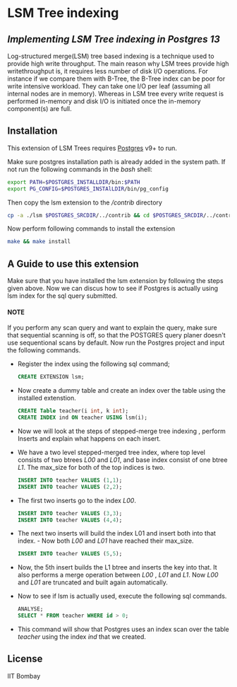 # LSM Tree indexing
## _Implementing LSM Tree indexing in Postgres 13_

Log-structured merge(LSM) tree based indexing is a technique used to provide high  write  throughput.   The  main  reason  why  LSM  trees  provide  high  writethroughput is,  it requires less number of disk I/O operations.
For instance if we compare them with B-Tree, the B-Tree index can be poor for write intensive workload.  They can take one I/O per leaf (assuming all internal nodes are in memory).   Whereas in  LSM tree  every  write  request is  performed  in-memory and disk I/O is initiated once the in-memory component(s) are full.

## Installation

This extension of LSM Trees requires [Postgres](https://www.postgresql.org/) v9+ to run.

Make sure postgres installation path is already added in the system path. If not run the following commands in the _bash_ shell:

```sh
export PATH=$POSTGRES_INSTALLDIR/bin:$PATH
export PG_CONFIG=$POSTGRES_INSTAlLDIR/bin/pg_config
```

Then copy the lsm extension to the _/contrib_ directory

```sh
cp -a ./lsm $POSTGRES_SRCDIR/../contrib && cd $POSTGRES_SRCDIR/../contrib
```
Now perform following commands to install the extension
```sh
make && make install
```
## A Guide to use this extension
Make sure that you have installed the lsm extension by following the steps given above. 
Now we can discus how to see if Postgres is actually using lsm index for the sql query submitted.
#### NOTE
If you perform any scan query and want to explain the query, make sure that sequential scanning is off, so that the POSTGRES query planer doesn't use sequentional scans by default.
Now run the Postgres project and input the following commands.

- Register the index using the following sql command;
    ```sql
    CREATE EXTENSION lsm;
    ```
- Now create a dummy table and create an index over the table using the installed extenstion.
    ```sql
    CREATE Table teacher(i int, k int);
    CREATE INDEX ind ON teacher USING lsm(i);
    ```
- Now we will look at the steps of stepped-merge tree indexing , perform Inserts and explain what happens on each insert. 
- We have a two level stepped-merged tree index, where top level consists of two btrees _L00_ and _L01_, and base index consist of one btree _L1_. The max_size for both of the top indices is two.
    ```sql
    INSERT INTO teacher VALUES (1,1);
    INSERT INTO teacher VALUES (2,2);
    ```
- The first two inserts go to the index _L00_.
    ```sql
    INSERT INTO teacher VALUES (3,3);
    INSERT INTO teacher VALUES (4,4);
    ```
- The next two inserts will build the index L01 and insert both into that index. - Now both _L00_ and _L01_ have reached their max_size.
    ```sql
    INSERT INTO teacher VALUES (5,5);
    ```
- Now, the 5th insert builds the L1 btree and inserts the key into that. It also performs a merge operation between _L00_ , _L01_ and _L1_. Now _L00_ and _L01_ are truncated and built again automatically.

- Now to see if lsm is actually used, execute the following sql commands.
    ```sql
    ANALYSE;
    SELECT * FROM teacher WHERE id > 0;
    ```
- This command will show that Postgres uses an index scan over the table _teacher_ using the index _ind_ that we created.

## License

IIT Bombay

